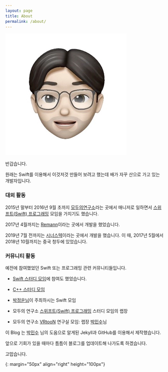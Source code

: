 ```yaml
---
layout: page
title: About
permalink: /about/
---
```


![profile]

반갑습니다.

원래는 Swift를 이용해서 이것저것 만들어 보려고 했는데 배가 자꾸 산으로 가고 있는 개발자입니다.

### 대외 활동

2015년 말부터 2016년 9월 초까지 [모두의연구소](http://www.modulabs.co.kr)라는 곳에서 매니저로 일하면서 [스위프트(Swift) 프로그래밍](http://www.modulabs.co.kr/#!swift/so209) 모임을 가지기도 했습니다.

2017년 4월까지는 [Remann](http://www.remann.co.kr)이라는 곳에서 개발을 했었습니다.

2019년 7월 전까지는 [시너스텍](http://www.synustech.com)이라는 곳에서 개발을 했습니다. 이 때, 2017년 5월에서 2018년 10월까지는 중국 청두에 있었습니다.

### 커뮤니티 활동

예전에 참여했었던 Swift 또는 프로그래밍 관련 커뮤니티들입니다.

* [Swift 스터디 모임](http://cafe.naver.com/studyios)에 참여도 했었습니다.

* [C++ 스터디 모임](http://cafe.naver.com/multism)

* [박정운님](https://jungwoon.github.io)이 주최하시는 Swift 모임

* 모두의 연구소 [스위프트(Swift) 프로그래밍](http://www.modulabs.co.kr/#!swift/so209) 스터디 모임의 랩장

* 모두의 연구소 [VRtooN](http://www.modulabs.co.kr/#!vrtoon/cl0n) 연구실 모임: 랩장 [박민수](https://cuspace.github.io)님


이 Blog 는 [박민수](https://cuspace.github.io) 님의 도움으로 알게된 Jekyll과 GitHub를 이용해서 제작했습니다.

앞으로 기회가 있을 때마다 틈틈이 블로그를 업데이트해 나가도록 하겠습니다.

고맙습니다.


[profile]: /assets/Me/Memoji.jpeg
{: margin="50px" align="right" height="100px"}
